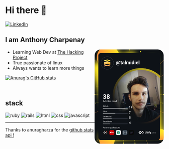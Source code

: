 # Hi there 👋

  <a href="https://www.linkedin.com/in/anthony-charpenay-a6b739210/">
    <img
      src="https://img.shields.io/static/v1?logo=linkedin&style=flat-square&color=0072b1&label=LinkedIn&message=%E2%98%86"
      alt="LinkedIn"
    />
  </a>


<br />

## I am Anthony Charpenay

  <a href="https://app.daily.dev/talmidiel" target="_blank">
    <img
      width="220"
      align="right"
      src="https://github.com/talmidiel/talmidiel/blob/master/devcard.svg"
    />
  </a>

- Learning Web Dev at [The Hacking Project](https://www.thehackingproject.org/)
- True passionate of linux
- Always wants to learn more things

[![Anurag's GitHub stats](https://github-readme-stats.vercel.app/api?username=talmidiel&show_icons=true&count_private=true&theme=vision-friendly-dark&include_all_commits=true)](https://github.com/talmidiel)

<br/>

## stack
![ruby](https://img.shields.io/badge/-ruby-red) ![rails](https://img.shields.io/badge/-rails-critical) ![html](https://img.shields.io/badge/-html-green) ![css](https://img.shields.io/badge/-css-green) ![javascript](https://img.shields.io/badge/-javascript-yellow)

***
Thanks to anuragharza for the [github stats api !](https://github.com/anuraghazra/github-readme-stats)
